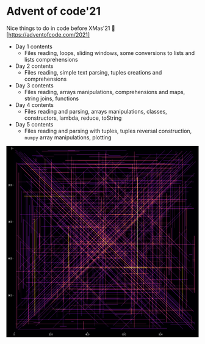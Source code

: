 # Advent of code'21

Nice things to do in code before XMas'21 :christmas_tree:  [https://adventofcode.com/2021]

- Day 1 contents
    - Files reading, loops, sliding windows, some conversions to lists and lists comprehensions
- Day 2 contents
    - Files reading, simple text parsing, tuples creations and comprehensions
- Day 3 contents
    - Files reading, arrays manipulations, comprehensions and maps, string joins, functions
- Day 4 contents
    - Files reading and parsing, arrays manipulations, classes, constructors, lambda, reduce, toString
- Day 5 contents
    - Files reading and parsing with tuples, tuples reversal construction, `numpy` array manipulations, plotting    
   
![plot](./day5/output.png)
